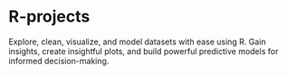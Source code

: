 # R-projects
Explore, clean, visualize, and model datasets with ease using R. Gain insights, create insightful plots, and build powerful predictive models for informed decision-making.
